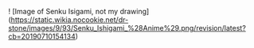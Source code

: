 ! [Image of Senku Isigami, not my drawing] (https://static.wikia.nocookie.net/dr-stone/images/9/93/Senku_Ishigami_%28Anime%29.png/revision/latest?cb=20190710154134)
